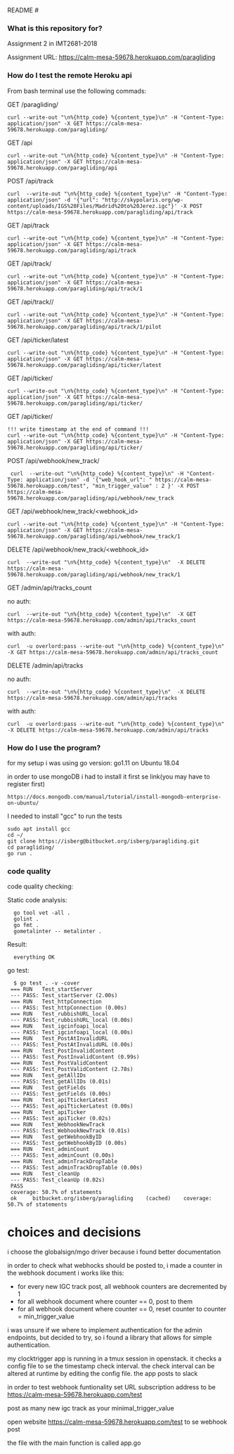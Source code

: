  README #

### What is this repository for? ###
Assignment 2 in IMT2681-2018

Assignment URL: https://calm-mesa-59678.herokuapp.com/paragliding

### How do I test the remote Heroku api ###

From bash terminal use the following commads:

GET /paragliding/

    curl --write-out "\n%{http_code} %{content_type}\n" -H "Content-Type: application/json" -X GET https://calm-mesa-59678.herokuapp.com/paragliding/

GET /api

    curl --write-out "\n%{http_code} %{content_type}\n" -H "Content-Type: application/json" -X GET https://calm-mesa-59678.herokuapp.com/paragliding/api

POST /api/track

    curl  --write-out "\n%{http_code} %{content_type}\n" -H "Content-Type: application/json" -d '{"url": "http://skypolaris.org/wp-content/uploads/IGS%20Files/Madrid%20to%20Jerez.igc"}' -X POST https://calm-mesa-59678.herokuapp.com/paragliding/api/track

GET /api/track

    curl --write-out "\n%{http_code} %{content_type}\n" -H "Content-Type: application/json" -X GET https://calm-mesa-59678.herokuapp.com/paragliding/api/track

GET /api/track/<id>

    curl --write-out "\n%{http_code} %{content_type}\n" -H "Content-Type: application/json" -X GET https://calm-mesa-59678.herokuapp.com/paragliding/api/track/1

GET /api/track/<id>/<field>

    curl --write-out "\n%{http_code} %{content_type}\n" -H "Content-Type: application/json" -X GET https://calm-mesa-59678.herokuapp.com/paragliding/api/track/1/pilot

GET /api/ticker/latest

    curl --write-out "\n%{http_code} %{content_type}\n" -H "Content-Type: application/json" -X GET https://calm-mesa-59678.herokuapp.com/paragliding/api/ticker/latest

GET /api/ticker/

    curl --write-out "\n%{http_code} %{content_type}\n" -H "Content-Type: application/json" -X GET https://calm-mesa-59678.herokuapp.com/paragliding/api/ticker/

GET /api/ticker/<timestamp>

    !!! write timestamp at the end of command !!!
    curl --write-out "\n%{http_code} %{content_type}\n" -H "Content-Type: application/json" -X GET https://calm-mesa-59678.herokuapp.com/paragliding/api/ticker/

POST /api/webhook/new_track/


     curl  --write-out "\n%{http_code} %{content_type}\n" -H "Content-Type: application/json" -d '{"web_hook_url": " https://calm-mesa-59678.herokuapp.com/test", "min_trigger_value" : 2 }' -X POST https://calm-mesa-59678.herokuapp.com/paragliding/api/webhook/new_track

GET /api/webhook/new_track/<webhook_id>

    curl --write-out "\n%{http_code} %{content_type}\n" -H "Content-Type: application/json" -X GET https://calm-mesa-59678.herokuapp.com/paragliding/api/webhook/new_track/1

DELETE /api/webhook/new_track/<webhook_id>

    curl  --write-out "\n%{http_code} %{content_type}\n"  -X DELETE https://calm-mesa-59678.herokuapp.com/paragliding/api/webhook/new_track/1

GET /admin/api/tracks_count

no auth:

    curl  --write-out "\n%{http_code} %{content_type}\n"  -X GET https://calm-mesa-59678.herokuapp.com/admin/api/tracks_count
with auth:

    curl  -u overlord:pass --write-out "\n%{http_code} %{content_type}\n"  -X GET https://calm-mesa-59678.herokuapp.com/admin/api/tracks_count

DELETE /admin/api/tracks

no auth:

    curl  --write-out "\n%{http_code} %{content_type}\n"  -X DELETE https://calm-mesa-59678.herokuapp.com/admin/api/tracks
with auth:

    curl  -u overlord:pass --write-out "\n%{http_code} %{content_type}\n"  -X DELETE https://calm-mesa-59678.herokuapp.com/admin/api/tracks


### How do I use the program? ###


for my setup i was using go version: go1.11 on Ubuntu 18.04

in order to use mongoDB i had to install it first se link(you may have to register first)

    https://docs.mongodb.com/manual/tutorial/install-mongodb-enterprise-on-ubuntu/


I needed to install "gcc" to run the tests

	sudo apt install gcc
	cd ~/
	git clone https://isberg@bitbucket.org/isberg/paragliding.git
	cd paragliding/
	go run .




### code quality ###

code quality checking:

Static code analysis:  

      go tool vet -all .
      golint .
      go fmt .
      gometalinter -- metalinter .

Result:

      everything OK


go test:

      $ go test . -v -cover
     === RUN   Test_startServer
     --- PASS: Test_startServer (2.00s)
     === RUN   Test_httpConnection
     --- PASS: Test_httpConnection (0.00s)
     === RUN   Test_rubbishURL_local
     --- PASS: Test_rubbishURL_local (0.00s)
     === RUN   Test_igcinfoapi_local
     --- PASS: Test_igcinfoapi_local (0.00s)
     === RUN   Test_PostAtInvalidURL
     --- PASS: Test_PostAtInvalidURL (0.00s)
     === RUN   Test_PostInvalidContent
     --- PASS: Test_PostInvalidContent (0.99s)
     === RUN   Test_PostValidContent
     --- PASS: Test_PostValidContent (2.78s)
     === RUN   Test_getAllIDs
     --- PASS: Test_getAllIDs (0.01s)
     === RUN   Test_getFields
     --- PASS: Test_getFields (0.00s)
     === RUN   Test_apiTtickerLatest
     --- PASS: Test_apiTtickerLatest (0.00s)
     === RUN   Test_apiTicker
     --- PASS: Test_apiTicker (0.02s)
     === RUN   Test_WebhookNewTrack
     --- PASS: Test_WebhookNewTrack (0.01s)
     === RUN   Test_getWebhookByID
     --- PASS: Test_getWebhookByID (0.00s)
     === RUN   Test_adminCount
     --- PASS: Test_adminCount (0.00s)
     === RUN   Test_adminTrackDropTable
     --- PASS: Test_adminTrackDropTable (0.00s)
     === RUN   Test_cleanUp
     --- PASS: Test_cleanUp (0.02s)
     PASS
     coverage: 50.7% of statements
     ok  	bitbucket.org/isberg/paragliding	(cached)	coverage: 50.7% of statements


# choices and decisions

i choose the  globalsign/mgo driver because i found better documentation


in order to check what webhocks should be posted to, i made a counter in the webhook document
i works like this:

* for every new IGC track post, all webhook counters are decremented by 1
* for all webhook document where counter == 0, post to them
* for all webhook document where counter == 0, reset counter to counter = min_trigger_value

i was unsure if we where to implement authentication for the admin endpoints, but decided to try, so i
found a library that allows for simple authentication.

my clocktrigger app is running in a tmux session in openstack. it checks a config file to se the timestamp
check interval. the check interval can be altered at runtime by editing the config file. the app posts to slack


in order to test webhook funtionality set URL subscription address to be https://calm-mesa-59678.herokuapp.com/test

post as many new igc track as your minimal_trigger_value

open website https://calm-mesa-59678.herokuapp.com/test to se webhook post

the file with the main function is called app.go